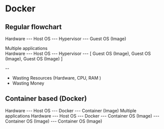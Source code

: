# Docker

## Regular flowchart
Hardware --- Host OS --- Hypervisor --- Guest OS (Image)<br />

Multiple applications <br />
Hardware --- Host OS --- Hypervisor --- [ Guest OS (Image), Guest OS (Image), Guest OS (Image) ]
                                    
-- 
- Wasting Resources (Hardware, CPU, RAM )            
- Wasting Money            
                                    
## Container based (Docker)
Hardware --- Host OS --- Docker --- Container (Image)
Multiple applications
Hardware --- Host OS --- Docker --- Container OS (Image)
                                --- Container OS (Image)
                                --- Container OS (Image)